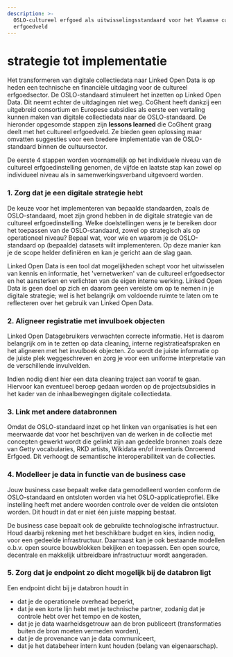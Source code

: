 ```yaml
---
description: >-
  OSLO-cultureel erfgoed als uitwisselingsstandaard voor het Vlaamse culturele
  erfgoedveld
---
```


# strategie tot implementatie

Het transformeren van digitale collectiedata naar Linked Open Data is op heden een technische en financiële uitdaging voor de cultureel erfgoedsector. De OSLO-standaard stimuleert het inzetten op Linked Open Data. Dit neemt echter de uitdagingen niet weg. CoGhent heeft dankzij een uitgebreid consortium en Europese subsidies als eerste een vertaling kunnen maken van digitale collectiedata naar de OSLO-standaard. De hieronder opgesomde stappen zijn **lessons learned** die CoGhent graag deelt met het cultureel erfgoedveld. Ze bieden geen oplossing maar omvatten suggesties voor een bredere implementatie van de OSLO-standaard binnen de cultuursector.&#x20;

De eerste 4 stappen worden voornamelijk op het individuele niveau van de cultureel erfgoedinstelling genomen, de vijfde en laatste stap kan zowel op individueel niveau als in samenwerkingsverband uitgevoerd worden.&#x20;

### 1. Zorg dat je een digitale strategie hebt&#x20;

De keuze voor het implementeren van bepaalde standaarden, zoals de OSLO-standaard, moet zijn grond hebben in de digitale strategie van de cultureel erfgoedinstelling. Welke doelstellingen wens je te bereiken door het toepassen van de OSLO-standaard, zowel op strategisch als op operationeel niveau? Bepaal wat, voor wie en waarom je de OSLO-standaard op (bepaalde) datasets wilt implementeren. Op deze manier kan je de scope helder definiëren en kan je gericht aan de slag gaan.   &#x20;

Linked Open Data is een tool dat mogelijkheden schept voor het uitwisselen van kennis en informatie, het 'vernetwerken' van de cultureel erfgoedsector en het aansterken en verlichten van de eigen interne werking. Linked Open Data is geen doel op zich en daarom geen vereiste om op te nemen in je digitale strategie; wel is het belangrijk om voldoende ruimte te laten om te reflecteren over het gebruik van Linked Open Data.&#x20;

### **2. Aligneer registratie met invulboek objecten**

Linked Open Datagebruikers verwachten correcte informatie. Het is daarom belangrijk om in te zetten op data cleaning, interne registratieafspraken en het aligneren met het invulboek objecten.  Zo wordt de juiste informatie op de juiste plek weggeschreven en zorg je voor een uniforme interpretatie van de verschillende invulvelden.  &#x20;

**I**ndien nodig dient hier een data cleaning traject aan vooraf te gaan. Hiervoor kan eventueel beroep gedaan worden op de projectsubsidies in het kader van de inhaalbewegingen digitale collectiedata.

### **3. Link met andere databronnen**

Omdat de OSLO-standaard inzet op het linken van organisaties is het een meerwaarde dat voor het beschrijven van de werken in de collectie met concepten gewerkt wordt die gelinkt zijn aan gedeelde bronnen zoals deze van Getty vocabularies, RKD artists, Wikidata en/of inventaris Onroerend Erfgoed. Dit verhoogt de semantische interoperabiliteit van de collecties.

### 4. Modelleer je data in functie van de business case&#x20;

Jouw business case bepaalt welke data gemodelleerd worden conform de OSLO-standaard en ontsloten worden via het OSLO-applicatieprofiel. Elke instelling heeft met andere woorden controle over de velden die ontsloten worden. Dit houdt in dat er niet één juiste mapping bestaat.&#x20;

De business case bepaalt ook de gebruikte technologische infrastructuur. Houd daarbij rekening met het beschikbare budget en kies, indien nodig, voor een gedeelde infrastructuur. Daarnaast kan je ook bestaande modellen o.b.v. open source bouwblokken bekijken en toepassen. Een open source, decentrale en makkelijk uitbreidbare infrastructuur wordt aangeraden.       &#x20;

### 5. Zorg dat je endpoint zo dicht mogelijk bij de databron ligt

Een endpoint dicht bij je databron houdt in&#x20;

* dat je de operationele overhead beperkt,&#x20;
* dat je een korte lijn hebt met je technische partner, zodanig dat je controle hebt over het tempo en de kosten,&#x20;
* dat je je data waarheidsgetrouw aan de bron publiceert (transformaties buiten de bron moeten vermeden worden),&#x20;
* dat je de provenance van je data communiceert,
* dat je het databeheer intern kunt houden (belang van eigenaarschap).&#x20;

